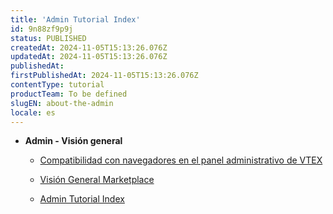 ```yaml
---
title: 'Admin Tutorial Index'
id: 9n88zf9p9j
status: PUBLISHED
createdAt: 2024-11-05T15:13:26.076Z
updatedAt: 2024-11-05T15:13:26.076Z
publishedAt: 
firstPublishedAt: 2024-11-05T15:13:26.076Z
contentType: tutorial
productTeam: To be defined
slugEN: about-the-admin
locale: es
---
```


- **Admin - Visión general**

  - [Compatibilidad con navegadores en el panel administrativo de VTEX](es/docs/tutorial/compatibilidad-con-navegadores-en-el-panel-administrativo-de-vtex)
  - [Visión General Marketplace](es/docs/tutorial/vision-general-marketplace)


  - [Admin Tutorial Index](es/docs/tutorial/index-es-tutorial-about-the-admin)

